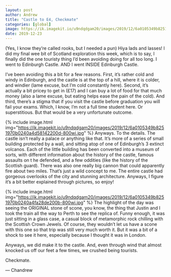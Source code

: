 ```yaml
---
layout: post
author: Andrew
title: "Castle to E4, Checkmate"
categories: [global]
image: https://ik.imagekit.io/u9ndqdgam20/images/2019/12/6a0105349b8251970b0240a4d5813a200d-800wi.jpg
date: 2019-12-23
--- 
```

(Yes, I know they’re called rooks, but I needed a pun)
Hiya lads and lasses! I did my final wee bit of Scotland exploration this week, which is to say, I finally did the one touristy thing I’d been avoiding doing for all too long. I went to Edinburgh Castle. AND I went INSIDE Edinburgh Castle.

 
I’ve been avoiding this a bit for a few reasons. First, it’s rather cold and windy in Edinburgh, and the castle is at the top of a hill, where it is colder, and windier (lame excuse, but I’m cold constantly here). Second, it’s actually a bit pricey to get in (£17) and I can buy a lot of food for that much money (also a lame excuse, but eating helps ease the pain of the cold). And third, there’s a stigma that if you visit the castle before graduation you will fail your exams. Which, I know, I’m not a full time student here. Or superstitious. But that would be a very unfortunate outcome.


{% include image.html img="https://ik.imagekit.io/u9ndqdgam20/images/2019/12/6a0105349b8251970b0240a4d58142200d-800wi.jpg" %}
Anyways. To the details. The castle isn’t really a palace or anything like that. It’s more of a series of small building protected by a wall, and sitting atop of one of Edinburgh’s 3 extinct volcanos. Each of the little building has been converted into a museum of sorts, with different information about the history of the castle, famous assaults on t he defended, and a few oddities (like the history of the Scottish guard). There was also one really big cannon that could apparently fire about two miles. That’s just a wild concept to me. The entire castle had gorgeous overlooks of the city and stunning architecture. Anyways, I figure it’s a bit better explained through pictures, so enjoy!

{% include image.html img="https://ik.imagekit.io/u9ndqdgam20/images/2019/12/6a0105349b8251970b0240a4fa28de200b-800wi.jpg" %}
The highlight of the day was seeing the ORIGINAL stone of scone, you know, the thing that Justin and I took the train all the way to Perth to see the replica of. Funny enough, it was just sitting in a glass case, a casual block of metamorphic rock chilling with the Scottish Crown Jewels. Of course, they wouldn’t let us have a scone with this one so that trip was still very much worth it. But it was a bit of a shock to see it here, especially because I thought it was in London.

 
Anyways, we did make it to the castle. And, even through wind that almost knocked us off our feet a few times, we crushed being tourists.

 
Checkmate.

 
— Chandrew